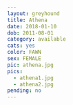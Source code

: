 ```yaml
---
layout: greyhound
title: Athena
date: 2018-01-10
dob: 2011-08-01
category: available
cats: yes
color: FAWN
sex: FEMALE
pic: athena.jpg
pics:
  - athena1.jpg
  - athena2.jpg
pending: no
---
```


